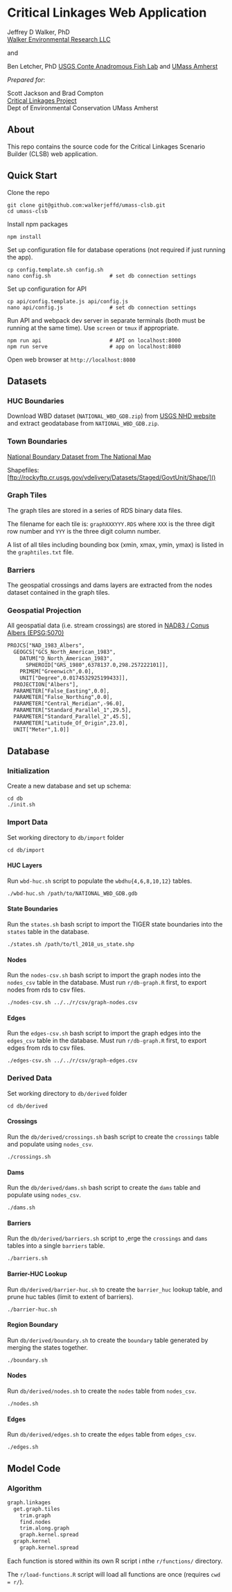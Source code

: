 Critical Linkages Web Application
=================================

Jeffrey D Walker, PhD  
[Walker Environmental Research LLC](https://walkerenvres.com)

and

Ben Letcher, PhD
[USGS Conte Anadromous Fish Lab](https://www.usgs.gov/centers/lsc) and [UMass Amherst](https://eco.umass.edu/people/faculty/letcher-ben/)

*Prepared for*:

Scott Jackson and Brad Compton  
[Critical Linkages Project](http://umasscaps.org/applications/critical-linkages.html)  
Dept of Environmental Conservation
UMass Amherst

## About

This repo contains the source code for the Critical Linkages Scenario Builder (CLSB) web application.

## Quick Start

Clone the repo

```
git clone git@github.com:walkerjeffd/umass-clsb.git
cd umass-clsb
```

Install npm packages

```
npm install
```

Set up configuration file for database operations (not required if just running the app).

```
cp config.template.sh config.sh
nano config.sh                   # set db connection settings
```

Set up configuration for API

```
cp api/config.template.js api/config.js
nano api/config.js               # set db connection settings
```

Run API and webpack dev server in separate terminals (both must be running at the same time). Use `screen` or `tmux` if appropriate.

```
npm run api                      # API on localhost:8000
npm run serve                    # app on localhost:8080
```

Open web browser at `http://localhost:8080`

## Datasets

### HUC Boundaries

Download WBD dataset (`NATIONAL_WBD_GDB.zip`) from [USGS NHD website](https://nhd.usgs.gov/data.html) and extract geodatabase from `NATIONAL_WBD_GDB.zip`.

### Town Boundaries

[National Boundary Dataset from The National Map](https://www.sciencebase.gov/catalog/item/4f70b219e4b058caae3f8e19)

Shapefiles: [ftp://rockyftp.cr.usgs.gov/vdelivery/Datasets/Staged/GovtUnit/Shape/]()

### Graph Tiles

The graph tiles are stored in a series of RDS binary data files.

The filename for each tile is: `graphXXXYYY.RDS` where `XXX` is the three digit row number and `YYY` is the three digit column number.

A list of all tiles including bounding box (xmin, xmax, ymin, ymax) is listed in the `graphtiles.txt` file.

### Barriers

The geospatial crossings and dams layers are extracted from the nodes dataset contained in the graph tiles.

### Geospatial Projection

All geospatial data (i.e. stream crossings) are stored in [NAD83 / Conus Albers (EPSG:5070)](http://prj2epsg.org/epsg/5070)

```txt
PROJCS["NAD_1983_Albers",
  GEOGCS["GCS_North_American_1983",
    DATUM["D_North_American_1983",
      SPHEROID["GRS_1980",6378137.0,298.257222101]],
    PRIMEM["Greenwich",0.0],
    UNIT["Degree",0.0174532925199433]],
  PROJECTION["Albers"],
  PARAMETER["False_Easting",0.0],
  PARAMETER["False_Northing",0.0],
  PARAMETER["Central_Meridian",-96.0],
  PARAMETER["Standard_Parallel_1",29.5],
  PARAMETER["Standard_Parallel_2",45.5],
  PARAMETER["Latitude_Of_Origin",23.0],
  UNIT["Meter",1.0]]
```

## Database

### Initialization

Create a new database and set up schema:

```
cd db
./init.sh
```

### Import Data

Set working directory to `db/import` folder

```
cd db/import
```

#### HUC Layers

Run `wbd-huc.sh` script to populate the `wbdhu{4,6,8,10,12}` tables.

```
./wbd-huc.sh /path/to/NATIONAL_WBD_GDB.gdb
```

#### State Boundaries

Run the `states.sh` bash script to import the TIGER state boundaries into the `states` table in the database.

```
./states.sh /path/to/tl_2018_us_state.shp
```

#### Nodes

Run the `nodes-csv.sh` bash script to import the graph nodes into the `nodes_csv` table in the database. Must run `r/db-graph.R` first, to export nodes from rds to csv files.

```
./nodes-csv.sh ../../r/csv/graph-nodes.csv
```

#### Edges

Run the `edges-csv.sh` bash script to import the graph edges into the `edges_csv` table in the database. Must run `r/db-graph.R` first, to export edges from rds to csv files.

```
./edges-csv.sh ../../r/csv/graph-edges.csv
```

### Derived Data

Set working directory to `db/derived` folder

```
cd db/derived
```

#### Crossings

Run the `db/derived/crossings.sh` bash script to create the `crossings` table and populate using `nodes_csv`.

```
./crossings.sh
```

#### Dams

Run the `db/derived/dams.sh` bash script to create the `dams` table and populate using `nodes_csv`.

```
./dams.sh
```

#### Barriers

Run the `db/derived/barriers.sh` script to ,erge the `crossings` and `dams` tables into a single `barriers` table.

```
./barriers.sh
```

#### Barrier-HUC Lookup

Run `db/derived/barrier-huc.sh` to create the `barrier_huc` lookup table, and prune huc tables (limit to extent of barriers).

```
./barrier-huc.sh
```

#### Region Boundary

Run `db/derived/boundary.sh` to create the `boundary` table generated by merging the states together.

```
./boundary.sh
```

#### Nodes

Run `db/derived/nodes.sh` to create the `nodes` table from `nodes_csv`.

```
./nodes.sh
```

#### Edges

Run `db/derived/edges.sh` to create the `edges` table from `edges_csv`.

```
./edges.sh
```

## Model Code

### Algorithm

```txt
graph.linkages
  get.graph.tiles
    trim.graph
    find.nodes
    trim.along.graph
    graph.kernel.spread
  graph.kernel
    graph.kernel.spread
```

Each function is stored within its own R script i nthe `r/functions/` directory.

The `r/load-functions.R` script will load all functions are once (requires `cwd = r/`).
